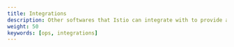 ```yaml
---
title: Integrations
description: Other softwares that Istio can integrate with to provide additional functionality.
weight: 50
keywords: [ops, integrations]
---
```

